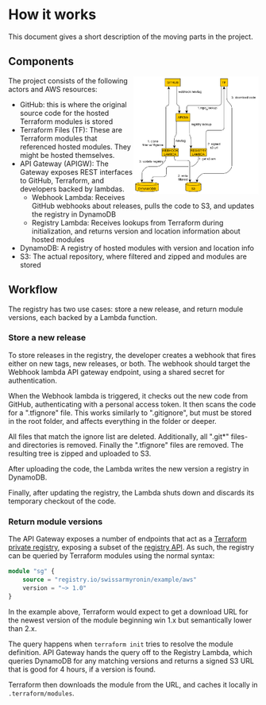 # How it works

This document gives a short description of the moving parts in the project.

## Components

<img src="terraform_repo.png" alt="Component diagram" width="50%" align="right" />The project consists of the following actors and AWS resources:

- GitHub: this is where the original source code for the hosted Terraform modules is stored
- Terraform Files (TF): These are Terraform modules that referenced hosted modules. They might be hosted themselves.
- API Gateway (APIGW): The Gateway exposes REST interfaces to GitHub, Terraform, and developers backed by lambdas.
  - Webhook Lambda: Receives GitHub webhooks about releases, pulls the code to S3, and updates the registry in DynamoDB
  - Registry Lambda: Receives lookups from Terraform during initialization, and returns version and location information about hosted modules
- DynamoDB: A registry of hosted modules with version and location info
- S3: The actual repository, where filtered and zipped and modules are stored

## Workflow

The registry has two use cases: store a new release, and return module versions, each backed by a Lambda function.

### Store a new release

To store releases in the registry, the developer creates a webhook that fires either on new tags, new releases, or both. The webhook should target the Webhook lambda API gateway endpoint, using a shared secret for authentication.

When the Webhook lambda is triggered, it checks out the new code from GitHub, authenticating with a personal access token. It then scans the code for a ".tfignore" file. This works similarly to ".gitignore", but must be stored in the root folder, and affects everything in the folder or deeper.

All files that match the ignore list are deleted. Additionally, all ".git\*" files- and directories is removed. Finally the ".tfignore" files are removed. The resulting tree is zipped and uploaded to S3.

After uploading the code, the Lambda writes the new version a registry in DynamoDB.

Finally, after updating the registry, the Lambda shuts down and discards its temporary checkout of the code.

### Return module versions

The API Gateway exposes a number of endpoints that act as a [Terraform private registry](https://www.terraform.io/docs/registry/private.html), exposing a subset of the [registry API](https://www.terraform.io/docs/registry/api.html). As such, the registry can be queried by Terraform modules using the normal syntax:

```terraform
module "sg" {
    source = "registry.io/swissarmyronin/example/aws"
    version = "~> 1.0"
}
```

In the example above, Terraform would expect to get a download URL for the newest version of the module beginning win 1.x but semantically lower than 2.x.

The query happens when `terraform init` tries to resolve the module definition. API Gateway hands the query off to the Registry Lambda, which queries DynamoDB for any matching versions and returns a signed S3 URL that is good for 4 hours, if a version is found.

Terraform then downloads the module from the URL, and caches it locally in `.terraform/modules`.
